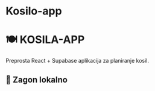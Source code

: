 # Kosilo-app
# 🍽️ KOSILA-APP

Preprosta React + Supabase aplikacija za planiranje kosil.

## 🚀 Zagon lokalno